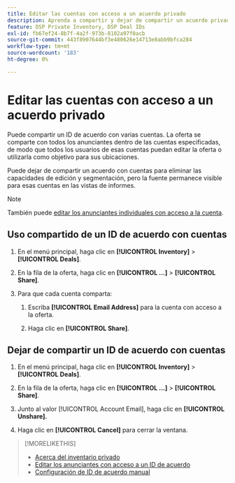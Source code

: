 ```yaml
---
title: Editar las cuentas con acceso a un acuerdo privado
description: Aprenda a compartir y dejar de compartir un acuerdo privado con diferentes cuentas.
feature: DSP Private Inventory, DSP Deal IDs
exl-id: fb67ef24-8b7f-4a2f-973b-8102a97f0acb
source-git-commit: 443f8907644bf3e480626e14713e8abb9bfca284
workflow-type: tm+mt
source-wordcount: '183'
ht-degree: 0%

---
```


# Editar las cuentas con acceso a un acuerdo privado

Puede compartir un ID de acuerdo con varias cuentas. La oferta se comparte con todos los anunciantes dentro de las cuentas especificadas, de modo que todos los usuarios de esas cuentas puedan editar la oferta o utilizarla como objetivo para sus ubicaciones.

Puede dejar de compartir un acuerdo con cuentas para eliminar las capacidades de edición y segmentación, pero la fuente permanece visible para esas cuentas en las vistas de informes.

>[!NOTE]
>
> También puede [editar los anunciantes individuales con acceso a la cuenta](deal-id-edit-advertisers.md).

## Uso compartido de un ID de acuerdo con cuentas

1. En el menú principal, haga clic en **[!UICONTROL Inventory]** > **[!UICONTROL Deals]**.

1. En la fila de la oferta, haga clic en **[!UICONTROL ...]** > **[!UICONTROL Share]**.

1. Para que cada cuenta comparta:

   1. Escriba **[!UICONTROL Email Address]** para la cuenta con acceso a la oferta.

   1. Haga clic en **[!UICONTROL Share]**.

## Dejar de compartir un ID de acuerdo con cuentas

1. En el menú principal, haga clic en **[!UICONTROL Inventory]** > **[!UICONTROL Deals]**.

1. En la fila de la oferta, haga clic en **[!UICONTROL ...]** > **[!UICONTROL Share]**.

1. Junto al valor [!UICONTROL Account Email], haga clic en **[!UICONTROL Unshare].**

1. Haga clic en **[!UICONTROL Cancel]** para cerrar la ventana.

>[!MORELIKETHIS]
>
>* [Acerca del inventario privado](private-inventory-about.md)
>* [Editar los anunciantes con acceso a un ID de acuerdo](/help/dsp/inventory/deal-id-edit-advertisers.md)
>* [Configuración de ID de acuerdo manual](deal-id-settings.md)
